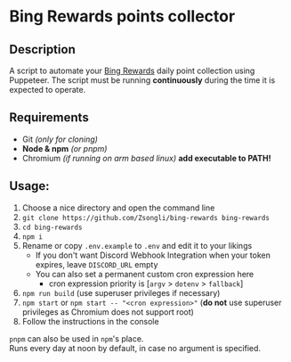 # Bing Rewards points collector

## Description

A script to automate your [Bing Rewards](https://rewards.bing.com/) daily point collection using Puppeteer.
The script must be running **continuously** during the time it is expected to operate.

## Requirements

- Git *(only for cloning)*
- **Node & npm** *(or pnpm)*
- Chromium *(if running on arm based linux)* **add executable to PATH!**

## Usage:

1. Choose a nice directory and open the command line
2. `git clone https://github.com/Zsongli/bing-rewards bing-rewards`
3. `cd bing-rewards`
4. `npm i`
5. Rename or copy `.env.example` to `.env` and edit it to your likings
   - If you don't want Discord Webhook Integration when your token expires, leave `DISCORD_URL` empty
   - You can also set a permanent custom cron expression here
     - cron expression priority is [`argv` > `dotenv` > `fallback`]
6. `npm run build` (use superuser privileges if necessary)
7. `npm start` or `npm start -- "<cron expression>"` (**do not** use superuser privileges as Chromium does not support root)
8. Follow the instructions in the console



`pnpm` can also be used in `npm`'s place.  
Runs every day at noon by default, in case no argument is specified.
